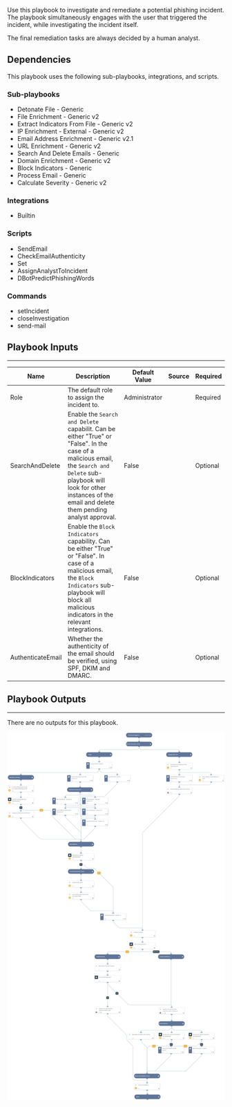 Use this playbook to investigate and remediate a potential phishing incident. The playbook simultaneously engages with the user that triggered the incident, while investigating the incident itself.

The final remediation tasks are always decided by a human analyst.

## Dependencies
This playbook uses the following sub-playbooks, integrations, and scripts.

### Sub-playbooks
* Detonate File - Generic
* File Enrichment - Generic v2
* Extract Indicators From File - Generic v2
* IP Enrichment - External - Generic v2
* Email Address Enrichment - Generic v2.1
* URL Enrichment - Generic v2
* Search And Delete Emails - Generic
* Domain Enrichment - Generic v2
* Block Indicators - Generic
* Process Email - Generic
* Calculate Severity - Generic v2

### Integrations
* Builtin

### Scripts
* SendEmail
* CheckEmailAuthenticity
* Set
* AssignAnalystToIncident
* DBotPredictPhishingWords

### Commands
* setIncident
* closeInvestigation
* send-mail

## Playbook Inputs
---

| **Name** | **Description** | **Default Value** | **Source** | **Required** |
| --- | --- | --- | --- | --- |
| Role | The default role to assign the incident to. | Administrator |  | Required |
| SearchAndDelete | Enable the `Search and Delete` capabilit. Can be either "True" or "False". In the case of a malicious email, the `Search and Delete` sub-playbook will look for other instances of the email and delete them pending analyst approval. | False |  | Optional |
| BlockIndicators | Enable the `Block Indicators` capability. Can be either "True" or "False". In case of a malicious email, the `Block Indicators` sub-playbook will block all malicious indicators in the relevant integrations. | False |  | Optional |
| AuthenticateEmail | Whether the authenticity of the email should be verified, using SPF, DKIM and DMARC. | False |  | Optional |

## Playbook Outputs
---
There are no outputs for this playbook.

![Phishing_Investigation_Generic_v2](https://github.com/ElazarK/content-docs/blob/master/images/playbooks/Phishing_Investigation_Generic_v2.png)
